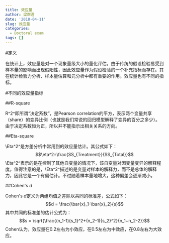 ```yaml
---
title: 效应量
author: 梁群君
date: '2018-04-11'
slug: 效应量
categories:
  - Doctoral exam
tags: []
---
```


#定义

在统计上，效应量是对一个现象量级大小的量化评估。由于传统的假设检验易受到样本量的影响而出现假阳性，因此效应量作为假设检验的一个补充指标而存在。其在统计检验力分析、样本量估算和元分析中都有重要的作用。效应量也有不同的指标。

#不同的效应量指标

##R-square

R^2^即所谓“决定系数”，是Pearson correlation的平方，表示两个变量共享（share）的变异比例（也就是我们常说的回归模型解释了变异的百分之多少）。由于决定系数恒为正，所以并不能指示出相关关系的方向。

##Eta-square

\Eta^2^是方差分析中常用到的效应量估计。其公式如下：
$$\eta^2=\frac{SS_{Treatment}}{SS_{Total}}$$
\Eta^2^表示的是在控制了其他自变量的情况下，该自变量对因变量变异的解释程度。值得注意的是，\Eta^2^描述的是变量对样本的解释力，而不是总体的解释力，因此它是一个有偏估计。不过随着样本量地增大，这种偏差会逐渐减小。

##Cohen's *d*

Cohen's *d*定义为两组均值之差除以共同的标准差，公式如下：
$$d = \frac{\bar{x}_1-\bar{x}_2}{s}$$
其中共同的标准差的估计公式为：
$$s = \sqrt{\frac{(n_1-1){s_1}^2+(n_2-1){s_2}^2}{n_1+n_2-2}}$$
Cohen认为，效应量在0.2左右为小效应，在0.5左右为中效应，在0.8左右为大效应。
